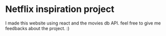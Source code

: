 # Netflix inspiration project
I made this website using react and the movies db API.
feel free to give me feedbacks about the project. :)

